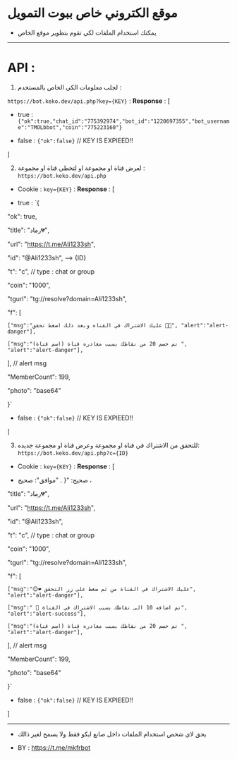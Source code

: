 # موقع الكتروني خاص ببوت التمويل

- يمكنك استخدام الملفات لكي تقوم بتطوير موقع الخاص 

--------------------------------------------

# API : 

1. لجلب معلومات الكي الخاص بالمستخدم : 

`https://bot.keko.dev/api.php?key={KEY}` : **Response** : [

 - true : `{"ok":true,"chat_id":"775392974","bot_id":"1220697355","bot_username":"TMOLbbot","coin":"775223160"}`

- false : `{"ok":false}` // KEY IS EXPIEED!!

 ]

2. لعرض قناة او مجموعة او لتخطي قناة او مجموعة : `https://bot.keko.dev/api.php`

- Cookie : `key={KEY}` : **Response** : [

 - true : `{

  "ok": true,

  "title": "رماد💔",

  "url": "https://t.me/Ali1233sh",

  "id": "@Ali1233sh", --> {ID}

  "t": "c", // type : chat or group

  "coin": "1000",

  "tgurl": "tg://resolve?domain=Ali1233sh",

  "f": [

    ["msg":"عليك الاشتراك في القناه وبعد ذلك اضغط تحقق 🖤🥀", "alert":"alert-danger"],

    ["msg":"تم خصم 20 من نقاطك بسبب مغادره قناة (اسم قناة) ", "alert":"alert-danger"],

  ], // alert msg

  "MemberCount": 199,

  "photo": "base64"

}`

- false : `{"ok":false}` // KEY IS EXPIEED!!

]

3. للتحقق من الاشتراك في قناة او مجموعة وعرض قناة او مجموعة جديده: `https://bot.keko.dev/api.php?c={ID}`

- Cookie : `key={KEY}` : **Response** : [

 - صحيح: "{
.
  "موافق": صحيح ،

  "title": "رماد💔",

  "url": "https://t.me/Ali1233sh",

  "id": "@Ali1233sh",

  "t": "c", // type : chat or group

  "coin": "1000",

  "tgurl": "tg://resolve?domain=Ali1233sh",

  "f": [

    ["msg":"😊❤️ عليك الاشتراك في القناة من ثم ضغط على زر التحقق", "alert":"alert-danger"],

    ["msg":" 🥳 تم اضافه 10 الى نقاطك بسبب الاشتراك في القناة", "alert":"alert-success"],

    ["msg":"تم خصم 20 من نقاطك بسبب مغادره قناة (اسم قناة) ", "alert":"alert-danger"],

  ], // alert msg

  "MemberCount": 199,

  "photo": "base64"

}`

- false : `{"ok":false}` // KEY IS EXPIEED!!

 ]

--------------------------------------------

- يحق لاي شخص استخدام الملفات داخل صانع ايكو فقط ولا يسمح لغير ذالك 

- BY : https://t.me/mkfrbot








